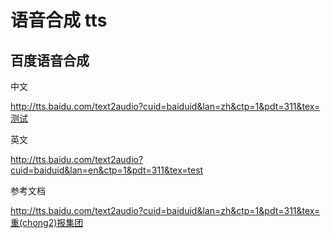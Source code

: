 # 语音合成 tts

## 百度语音合成

中文

http://tts.baidu.com/text2audio?cuid=baiduid&lan=zh&ctp=1&pdt=311&tex=测试

英文

http://tts.baidu.com/text2audio?cuid=baiduid&lan=en&ctp=1&pdt=311&tex=test

参考文档

http://tts.baidu.com/text2audio?cuid=baiduid&lan=zh&ctp=1&pdt=311&tex=重(chong2)报集团
